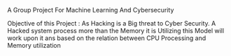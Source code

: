 A Group Project For Machine Learning And Cybersecurity 


Objective of this Project : As Hacking is a Big threat to Cyber Security. A Hacked system process more than the Memory it is Utilizing this Model will work upon it ans based on the relation between CPU Processing and Memory utilization 
